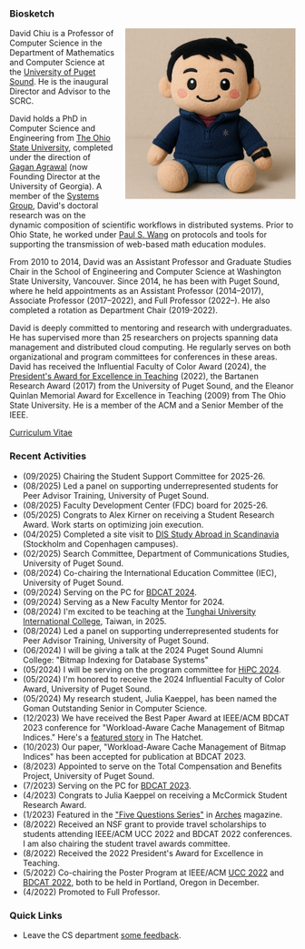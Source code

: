### Biosketch

<!-- <div style="display: grid; grid-template-columns: auto auto; column-gap: 15px;">
  <div> -->
  <img src="david-plush.png"  style="float: right; margin-left: 15px; margin-bottom: 25px; width: 300px; height: auto;"/>
  <p>
  David Chiu is a Professor of Computer Science in the Department of Mathematics and Computer Science at the <a href="https://www.pugetsound.edu/academics/computer-science">University of Puget Sound</a>. He is the inaugural Director and Advisor to the SCRC.
  </p>
  <p>
  David holds a PhD in Computer Science and Engineering from <a href="https://cse.osu.edu">The Ohio State University</a>, completed under the direction of <a href="https://engineering.uga.edu/team_member/gagan-agrawal/">Gagan Agrawal</a> (now Founding Director at the University of Georgia). A member of the <a href="https://cse.osu.edu/research/systems">Systems Group</a>, David's doctoral research was on the dynamic composition of scientific workflows in distributed systems. Prior to Ohio State, he worked under <a href="https://en.wikipedia.org/wiki/Paul_S._Wang">Paul S. Wang</a> on protocols and tools for supporting the transmission of web-based math education modules.
  </p>
  <p>
  From 2010 to 2014, David was an Assistant Professor and Graduate Studies Chair in the School of Engineering and Computer Science at Washington State University, Vancouver. Since 2014, he has been with Puget Sound, where he held appointments as an Assistant Professor (2014–2017), Associate Professor (2017–2022), and Full Professor (2022–). He also completed a rotation as Department Chair (2019-2022).
  </p>
  <p>
  David is deeply committed to mentoring and  research with undergraduates. He has supervised more than 25 researchers on projects spanning data management and  distributed cloud computing. He regularly serves on both organizational and program committees for  conferences in these areas. David has received the Influential Faculty of Color Award (2024), the <a href="https://www.pugetsound.edu/presidents-excellence-teaching-award">President's Award for Excellence in Teaching</a> (2022), the Bartanen Research Award (2017) from the University of Puget Sound, and the Eleanor Quinlan Memorial Award for Excellence in Teaching (2009) from The Ohio State University. He is a member of the ACM and a Senior Member of the IEEE.
  </p>



[Curriculum Vitae](CV.pdf)


### Recent Activities
- (09/2025) Chairing the Student Support Committee for 2025-26.
- (08/2025) Led a panel  on supporting underrepresented students for Peer Advisor Training, University of Puget Sound.
- (08/2025) Faculty Development Center (FDC) board for 2025-26.
- (05/2025) Congrats to Alex Kirner on receiving a Student Research Award. Work starts on optimizing join execution.
- (04/2025) Completed a site visit to [DIS Study Abroad in Scandinavia](https://disabroad.org/) (Stockholm and Copenhagen campuses).
- (02/2025) Search Committee, Department of Communications Studies, University of Puget Sound.
- (08/2024) Co-chairing the International Education Committee (IEC), University of Puget Sound.
- (09/2024) Serving on the PC for [BDCAT 2024](https://bdcat-conference.org/).
- (09/2024) Serving as a New Faculty Mentor for 2024.
- (08/2024) I'm excited to be teaching at the [Tunghai University International College](https://ic.thu.edu.tw/DM/MiniSemester.html), Taiwan, in 2025.
- (08/2024) Led a panel  on supporting underrepresented students for Peer Advisor Training, University of Puget Sound.
- (06/2024) I will be giving a talk at the 2024 Puget Sound Alumni College: "Bitmap Indexing for Database Systems"
- (05/2024) I will be serving on the program committee for [HiPC 2024](https://hipc.org/).
- (05/2024) I'm honored to receive the 2024 Influential Faculty of Color Award, University of Puget Sound.
- (05/2024) My research student, Julia Kaeppel, has been named the Goman Outstanding Senior in Computer Science.
- (12/2023) We have received the Best Paper Award at IEEE/ACM BDCAT 2023 conference for "Workload-Aware Cache Management of Bitmap Indices." Here's a [featured story](https://www.pugetsound.edu/stories/computer-science-student-and-professor-university-puget-sound-win-best-paper-big-data) in The Hatchet.
- (10/2023) Our paper, "Workload-Aware Cache Management of Bitmap Indices" has been accepted for publication at BDCAT 2023.
- (8/2023) Appointed to serve on the Total Compensation and Benefits Project, University of Puget Sound.
- (7/2023) Serving on the PC for [BDCAT 2023](https://bdcat-conference.org/).
- (4/2023) Congrats to Julia Kaeppel on receiving a McCormick Student Research Award.
- (1/2023) Featured in the ["Five Questions Series"](https://www.pugetsound.edu/stories/five-questions-university-puget-sound-professor-computer-science-david-chiu) in [Arches](https://www.pugetsound.edu/arches-magazine) magazine.
- (8/2022) Received an NSF grant to provide travel scholarships to students attending IEEE/ACM UCC 2022 and BDCAT 2022 conferences. I am also chairing the student travel awards committee.
- (8/2022) Received the 2022 President's Award for Excellence in Teaching.
- (5/2022) Co-chairing the Poster Program at IEEE/ACM [UCC 2022](https://ucc-conference.org/) and [BDCAT 2022](https://bdcat-conference.org/), both to be held in Portland, Oregon in December.
- (4/2022) Promoted to Full Professor.

<!-- 
- (4/2022) Serving as a PC member for IDEAS 2022.
- (8/2021) Faculty Panelist (with Monica DeHart and Melvin Rouse) for the "I Am Puget Sound" student orientation program.
- (7/2021) Chairing the Demo/Short Paper Session at SSDBM 2021, and I'm also giving a talk, "Caching Support for Range Query Processing on Bitmap Indices."
- (5/2021) Our paper on bitmap caching has been accepted to SSDBM 2021 as a long paper. Congrats to Sarah McClain (BS'20), Manya Mutschler-Aldine (BS'21), and Colin Monaghan (BS'22).
- (6/2020) Elevation to IEEE Senior Member grade.
- (4/2020) Congrats to Colin Monaghan on receiving a summer research grant to study replacement policies in bitmap index caching.
- (2/2020) Our paper on optimizing GPU processing of bitmaps has been accepted for publication at DASFAA 2020.
- (10/2019) Our paper on GPU processing of bitmap-range queries has been accepted for publication at BDCAT 2019. It was nominated for the Best Paper award.
- (4/2019) Our paper on geo-diversification has been accepted for publication at IEEE CLOUD 2019 in Milan, Italy. Congrats to Jared Polonitza on his first publication.
- (4/2019) Congrats to Sarah McClain on receiving a summer research grant to work on semantic caching of bitmap indices.
- (3/2019) Serving on the PC for HiPC'19. Please consider submitting a paper.
- (10/2018) Our paper on distributed bitmap indexing has been accepted for publication at BDCAT'18. It was nominated for the Best Paper award. -->

### Quick Links

- Leave the CS department [some feedback](https://forms.gle/Ltassc7BQkNfnnXB7).
